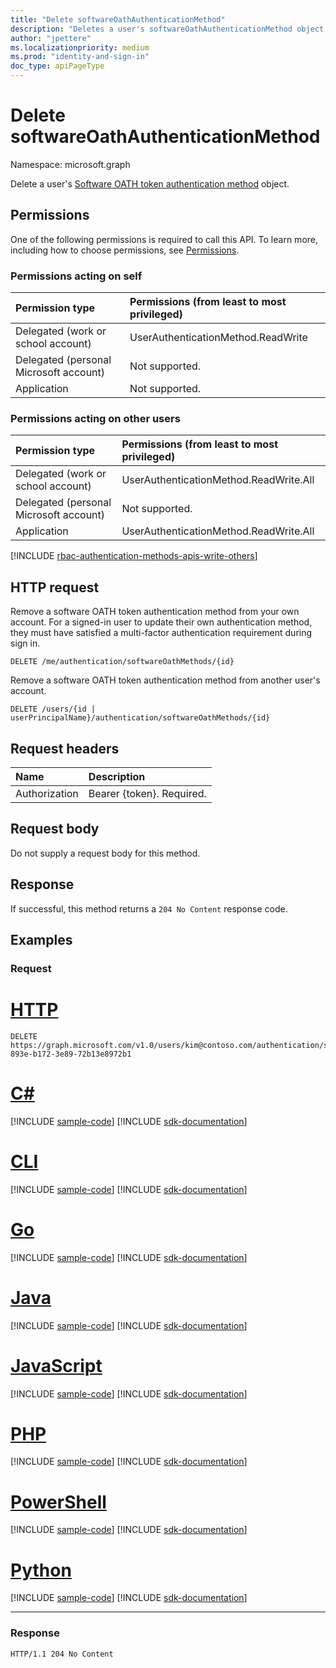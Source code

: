 ```yaml
---
title: "Delete softwareOathAuthenticationMethod"
description: "Deletes a user's softwareOathAuthenticationMethod object."
author: "jpettere"
ms.localizationpriority: medium
ms.prod: "identity-and-sign-in"
doc_type: apiPageType
---
```


# Delete softwareOathAuthenticationMethod
Namespace: microsoft.graph

Delete a user's [Software OATH token authentication method](../resources/softwareoathauthenticationmethod.md) object.

## Permissions

One of the following permissions is required to call this API. To learn more, including how to choose permissions, see [Permissions](/graph/permissions-reference).

### Permissions acting on self

|Permission type      | Permissions (from least to most privileged)              |
|:---------------------------------------|:-------------------------|
| Delegated (work or school account)     | UserAuthenticationMethod.ReadWrite |
| Delegated (personal Microsoft account) | Not supported. |
| Application                            | Not supported. |

### Permissions acting on other users

|Permission type      | Permissions (from least to most privileged)              |
|:---------------------------------------|:-------------------------|
| Delegated (work or school account)     | UserAuthenticationMethod.ReadWrite.All |
| Delegated (personal Microsoft account) | Not supported. |
| Application                            | UserAuthenticationMethod.ReadWrite.All |

[!INCLUDE [rbac-authentication-methods-apis-write-others](../includes/rbac-for-apis/rbac-authentication-methods-apis-write-others.md)]


## HTTP request

Remove a software OATH token authentication method from your own account. For a signed-in user to update their own authentication method, they must have satisfied a multi-factor authentication requirement during sign in.
<!-- { "blockType": "ignored" } -->
```http
DELETE /me/authentication/softwareOathMethods/{id}
```

Remove a software OATH token authentication method from another user's account.
<!-- { "blockType": "ignored" } -->
```http
DELETE /users/{id | userPrincipalName}/authentication/softwareOathMethods/{id}
```

## Request headers
|Name|Description|
|:---|:---|
|Authorization|Bearer {token}. Required.|

## Request body
Do not supply a request body for this method.

## Response

If successful, this method returns a `204 No Content` response code.

## Examples

### Request


# [HTTP](#tab/http)
<!-- {
  "blockType": "request",
  "name": "delete_softwareoathauthenticationmethod",
  "sampleKeys": ["kim@contoso.com", "b172893e-893e-b172-3e89-72b13e8972b1"]
}
-->
``` http
DELETE https://graph.microsoft.com/v1.0/users/kim@contoso.com/authentication/softwareOathMethods/b172893e-893e-b172-3e89-72b13e8972b1
```

# [C#](#tab/csharp)
[!INCLUDE [sample-code](../includes/snippets/csharp/delete-softwareoathauthenticationmethod-csharp-snippets.md)]
[!INCLUDE [sdk-documentation](../includes/snippets/snippets-sdk-documentation-link.md)]

# [CLI](#tab/cli)
[!INCLUDE [sample-code](../includes/snippets/cli/delete-softwareoathauthenticationmethod-cli-snippets.md)]
[!INCLUDE [sdk-documentation](../includes/snippets/snippets-sdk-documentation-link.md)]

# [Go](#tab/go)
[!INCLUDE [sample-code](../includes/snippets/go/delete-softwareoathauthenticationmethod-go-snippets.md)]
[!INCLUDE [sdk-documentation](../includes/snippets/snippets-sdk-documentation-link.md)]

# [Java](#tab/java)
[!INCLUDE [sample-code](../includes/snippets/java/delete-softwareoathauthenticationmethod-java-snippets.md)]
[!INCLUDE [sdk-documentation](../includes/snippets/snippets-sdk-documentation-link.md)]

# [JavaScript](#tab/javascript)
[!INCLUDE [sample-code](../includes/snippets/javascript/delete-softwareoathauthenticationmethod-javascript-snippets.md)]
[!INCLUDE [sdk-documentation](../includes/snippets/snippets-sdk-documentation-link.md)]

# [PHP](#tab/php)
[!INCLUDE [sample-code](../includes/snippets/php/delete-softwareoathauthenticationmethod-php-snippets.md)]
[!INCLUDE [sdk-documentation](../includes/snippets/snippets-sdk-documentation-link.md)]

# [PowerShell](#tab/powershell)
[!INCLUDE [sample-code](../includes/snippets/powershell/delete-softwareoathauthenticationmethod-powershell-snippets.md)]
[!INCLUDE [sdk-documentation](../includes/snippets/snippets-sdk-documentation-link.md)]

# [Python](#tab/python)
[!INCLUDE [sample-code](../includes/snippets/python/delete-softwareoathauthenticationmethod-python-snippets.md)]
[!INCLUDE [sdk-documentation](../includes/snippets/snippets-sdk-documentation-link.md)]

---

### Response
<!-- {
  "blockType": "response",
  "truncated": true
}
-->
``` http
HTTP/1.1 204 No Content
```

